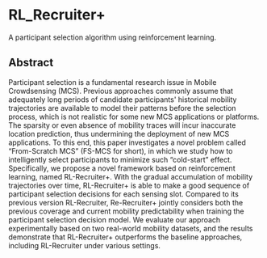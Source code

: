 # RL_Recruiter+

A participant selection algorithm using reinforcement learning.

## Abstract

Participant selection is a fundamental research issue in Mobile Crowdsensing (MCS). Previous approaches commonly assume that adequately long periods of candidate participants' historical mobility trajectories are available to model their patterns before the selection process, which is not realistic for some new MCS applications or platforms. The sparsity or even absence of mobility traces will incur inaccurate location prediction, thus undermining the deployment of new MCS applications. To this end, this paper investigates a novel problem called “From-Scratch MCS” (FS-MCS for short), in which we study how to intelligently select participants to minimize such “cold-start” effect. Specifically, we propose a novel framework based on reinforcement learning, named RL-Recruiter+. With the gradual accumulation of mobility trajectories over time, RL-Recruiter+ is able to make a good sequence of participant selection decisions for each sensing slot. Compared to its previous version RL-Recruiter, Re-Recruiter+ jointly considers both the previous coverage and current mobility predictability when training the participant selection decision model. We evaluate our approach experimentally based on two real-world mobility datasets, and the results demonstrate that RL-Recruiter+ outperforms the baseline approaches, including RL-Recruiter under various settings.